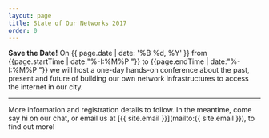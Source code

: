 ```yaml
---
layout: page
title: State of Our Networks 2017
order: 0
---
```


**Save the Date!** On {{ page.date | date: '%B %d, %Y' }} from {{page.startTime | date:"%-I:%M%P "}} to {{page.endTime | date:"%-I:%M%P "}} we will host a one-day hands-on conference about the past, present and future of building our own network infrastructures to access the internet in our city.

***

More information and registration details to follow. In the meantime, come say hi on our chat, or email us at [{{ site.email }}](mailto:{{ site.email }}), to find out more!
